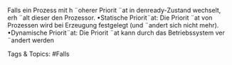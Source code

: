 Falls ein Prozess mit h ¨oherer Priorit ¨at in denready-Zustand wechselt, erh ¨alt dieser den Prozessor.
•Statische Priorit¨at:
Die Priorit ¨at von Prozessen wird bei Erzeugung festgelegt (und ¨andert sich nicht mehr).
•Dynamische Priorit¨at:
Die Priorit ¨at kann durch das Betriebssystem ver ¨andert werden

   Tags & Topics:
   #Falls